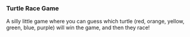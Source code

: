 ### Turtle Race Game

A silly little game where you can guess which turtle (red, orange, yellow, green, blue, purple) will win the game, and then they race!
